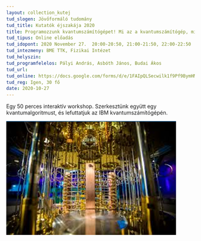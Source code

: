 ```yaml
---
layout: collection_kutej
tud_slogen: Jövőformáló tudomány
tud_title: Kutatók éjszakája 2020
title: Programozzunk kvantumszámítógépet! Mi az a kvantumszámítógép, mire jó?
tud_tipus: Online előadás
tud_idopont: 2020 November 27.  20:00-20:50, 21:00-21:50, 22:00-22:50
tud_intezmeny: BME TTK, Fizikai Intézet
tud_helyszin: 
tud_programfelelos: Pályi András, Asbóth János, Budai Ákos
tud_url:
tud_online: https://docs.google.com/forms/d/e/1FAIpQLSecwilk1f9Pf9BymHMRAjADUugGaQ2YFD4hbPuRWUWtrRtjow/viewform
tud_reg: Igen, 30 fő
date: 2020-10-27
---
```

 
Egy 50 perces interaktív workshop. Szerkesztünk együtt egy kvantumalgoritmust, és lefuttatjuk az IBM kvantumszámítógépén.



<img src="images/kvantumszamitogep.png" max-width="500" class="center">
